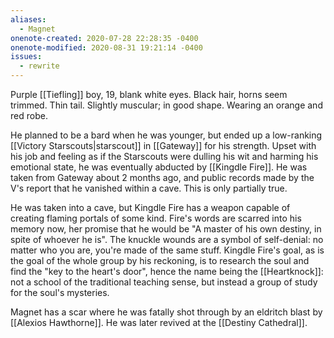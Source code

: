 ```yaml
---
aliases:
  - Magnet
onenote-created: 2020-07-28 22:28:35 -0400
onenote-modified: 2020-08-31 19:21:14 -0400
issues:
  - rewrite
---
```


Purple [[Tiefling]] boy, 19, blank white eyes. Black hair, horns seem trimmed. Thin tail. Slightly muscular; in good shape. Wearing an orange and red robe.

He planned to be a bard when he was younger, but ended up a low-ranking [[Victory Starscouts|starscout]] in [[Gateway]] for his strength. Upset with his job and feeling as if the Starscouts were dulling his wit and harming his emotional state, he was eventually abducted by [[Kingdle Fire]]. He was taken from Gateway about 2 months ago, and public records made by the V's report that he vanished within a cave. This is only partially true. 

He was taken into a cave, but Kingdle Fire has a weapon capable of creating flaming portals of some kind. Fire's words are scarred into his memory now, her promise that he would be "A master of his own destiny, in spite of whoever he is". The knuckle wounds are a symbol of self-denial: no matter who you are, you're made of the same stuff. Kingdle Fire's goal, as is the goal of the whole group by his reckoning, is to research the soul and find the "key to the heart's door", hence the name being the [[Heartknock]]: not a school of the traditional teaching sense, but instead a group of study for the soul's mysteries.

Magnet has a scar where he was fatally shot through by an eldritch blast by [[Alexios Hawthorne]]. He was later revived at the [[Destiny Cathedral]].

